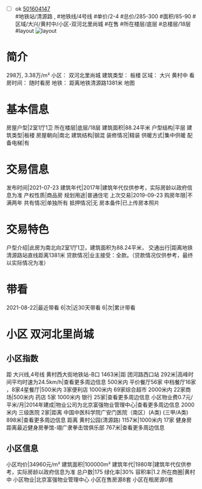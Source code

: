 - [ ] ok [501604147](https://bj.5i5j.com/ershoufang/501604147.html)  
 #地铁站/清源路 ,  #地铁线/4号线
#单价/2-4 #总价/285-300 #面积/85-90   #区域/大兴/黄村中/小区-双河北里尚城 #在售 #所在楼层/底层 #总楼层/18层 #layout 
![layout](http://image2a.5i5j.com/bdir/layout/f94351b717db4604ab1ec7601db00f6d.jpg_P5.jpg) 
# 简介 
 298万,  3.38万/m² 
小区： 双河北里尚城
建筑类型： 板楼
区域： 大兴 黄村中
看房时间： 随时看房
地铁： 距离地铁清源路1381米 地图
# 基本信息 
 房屋户型|2室1厅1卫
所在楼层|底层/18层
建筑面积|88.24平米
户型结构|平层
建筑类型|板楼
房屋朝向|南北
建筑结构|钢混
装修情况|精装
供暖方式|集中供暖
配备电梯|有
# 交易信息 
 发布时间|2021-07-23
建筑年代|2017年|建筑年代仅供参考，实际房龄以政府信息为准
产权性质|商品房
规划用途|普通住宅
上次交易|2019-09-23
购房年限|不满两年
共有情况|单独所有
抵押情况|无
房本备件|已上传房本照片
# 交易特色 
 户型介绍|此房为南北向2室1厅1卫，建筑面积为88.24平米，
交通出行|距离地铁清源路站直线距离1381米
贷款情况|业主接受：全款。（贷款情况仅供参考，最终以实际情况为准）
# 带看 
 2021-08-22|最近带看	 6|次|近30天带看	 6|次|累计带看
# 小区 双河北里尚城
## 小区指数 
 距 大兴线,4号线 黄村西大街地铁站-B口 1463米|距 团河路西口站 292米|高峰时间平均时速为24.5km/h|查看更多周边信息
500米内 平价餐厅56家
中档餐厅16家 ，8家4星餐厅|500米内 3家便利店
1000米内 69家综合超市
2000米内 22家商场|500米内 药店 5家
1000米内 银行 25家|查看更多周边信息
小区物业费0.7元/平米/月|2014年建成|物业公司为北京富强物业管理中心|查看更多周边信息
2000米内 三级医院 2家|距离 中国中医科学院广安门医院（南区）(A类) (三甲/A类) 898米|查看更多周边信息
距离 黄村公园(清源路) 1157米|1000米内 17家 健身房
距离最近健身房拳馆-翊广隶拳击馆俱乐部 767米|查看更多周边信息
## 小区信息 
 小区均价|34960元/m²
建筑面积|100000m²
建筑年代|1980年|建筑年代仅供参考，实际房龄以政府信息为准
总户数|175
绿化率|30%
容积率|1.2
所在商圈|黄村中
小区物业|北京富强物业管理中心
小区在售房源8套
小区在租房源0套

